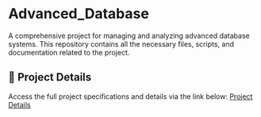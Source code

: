 # Advanced_Database

A comprehensive project for managing and analyzing advanced database systems. This repository contains all the necessary files, scripts, and documentation related to the project.

## 📄 Project Details
Access the full project specifications and details via the link below:
[Project Details](https://studenthcmusedu-my.sharepoint.com/my?id=%2Fpersonal%2F22120439%5Fstudent%5Fhcmus%5Fedu%5Fvn%2FDocuments%2FADB%20project)
